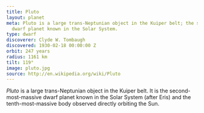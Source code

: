 ```yaml
---
title: Pluto
layout: planet
meta: Pluto is a large trans-Neptunian object in the Kuiper belt; the second-most-massive
  dwarf planet known in the Solar System.
type: dwarf
discoverer: Clyde W. Tombaugh
discovered: 1930-02-18 00:00:00 Z
orbit: 247 years
radius: 1161 km
tilt: 119°
image: pluto.jpg
source: http://en.wikipedia.org/wiki/Pluto
---
```


*Pluto* is a large trans-Neptunian object in the Kuiper belt. It is the second-most-massive dwarf planet known in the Solar System (after Eris) and the tenth-most-massive body observed directly orbiting the Sun.
